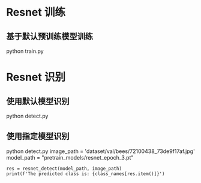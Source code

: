 # Resnet 训练

## 基于默认预训练模型训练
python train.py


# Resnet 识别
## 使用默认模型识别
python detect.py

## 使用指定模型识别
python detect.py 
    image_path = 'dataset/val/bees/72100438_73de9f17af.jpg'
    model_path = "pretrain_models/resnet_epoch_3.pt"
    
    res = resnet_detect(model_path, image_path)
    print(f'The predicted class is: {class_names[res.item()]}')